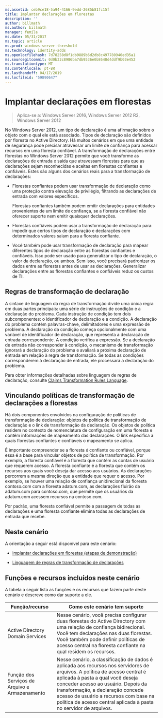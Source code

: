 ```yaml
---
ms.assetid: ceb9ce18-5a94-4166-9edd-2685b81fc15f
title: Implantar declarações em florestas
description: ''
author: billmath
ms.author: billmath
manager: femila
ms.date: 05/31/2017
ms.topic: article
ms.prod: windows-server-threshold
ms.technology: identity-adds
ms.openlocfilehash: 7d78258d8f1db9889b6d2db8c497780940ed35a1
ms.sourcegitcommit: 0d0b32c8986ba7db9536e0b8648d4ddf9b03e452
ms.translationtype: MT
ms.contentlocale: pt-BR
ms.lasthandoff: 04/17/2019
ms.locfileid: "59890647"
---
```

# <a name="deploy-claims-across-forests"></a>Implantar declarações em florestas

>Aplica-se a: Windows Server 2016, Windows Server 2012 R2, Windows Server 2012

No Windows Server 2012, um tipo de declaração é uma afirmação sobre o objeto com o qual ele está associado. Tipos de declaração são definidos por floresta no Active Directory. Há muitos cenários em que uma entidade de segurança pode precisar atravessar um limite de confiança para acessar recursos em uma floresta confiável. A transformação de declarações entre florestas no Windows Server 2012 permite que você transforme as declarações de entrada e saída que atravessam florestas para que as declarações sejam reconhecidas e aceitas em florestas confiantes e confiáveis. Estes são alguns dos cenários reais para a transformação de declarações:  
  
-   Florestas confiantes podem usar transformação de declaração como uma proteção contra elevação de privilégio, filtrando as declarações de entrada com valores específicos.  
  
    Florestas confiantes também podem emitir declarações para entidades provenientes de um limite de confiança, se a floresta confiável não oferecer suporte nem emitir quaisquer declarações.  
  
-   Florestas confiáveis podem usar a transformação de declaração para impedir que certos tipos de declaração e declarações com determinados valores saiam para a floresta confiante.  
  
-   Você também pode usar transformação de declaração para mapear diferentes tipos de declaração entre as florestas confiantes e confiáveis. Isso pode ser usado para generalizar o tipo de declaração, o valor da declaração, ou ambos. Sem isso, você precisará padronizar os dados entre as florestas antes de usar as declarações. Generalizar declarações entre as florestas confiantes e confiáveis reduz os custos de TI.  
  
## <a name="claim-transformation-rules"></a>Regras de transformação de declaração  
A sintaxe de linguagem da regra de transformação divide uma única regra em duas partes principais: uma série de instruções de condição e a declaração do problema. Cada instrução de condição tem dois subcomponentes: o identificador de declaração e a condição. A declaração do problema contém palavras-chave, delimitadores e uma expressão de problema. A declaração da condição começa opcionalmente com uma variável de identificador de declaração, que representa a declaração de entrada correspondente. A condição verifica a expressão. Se a declaração de entrada não corresponder à condição, o mecanismo de transformação ignorará a declaração do problema e avaliará a próxima declaração de entrada em relação à regra de transformação. Se todas as condições corresponderem à declaração de entrada, ele processará a declaração do problema.  
  
Para obter informações detalhadas sobre linguagem de regras de declaração, consulte [Claims Transformation Rules Language](Claims-Transformation-Rules-Language.md).  
  
## <a name="linking-claim-transformation-policies-to-forests"></a>Vinculando políticas de transformação de declarações a florestas  
Há dois componentes envolvidos na configuração de políticas de transformação de declaração: objetos de política de transformação de declaração e o link de transformação da declaração. Os objetos de política residem no contexto de nomenclatura de configuração em uma floresta e contêm informações de mapeamento das declarações. O link especifica a quais florestas confiantes e confiáveis o mapeamento se aplica.  
  
É importante compreender se a floresta é confiante ou confiável, porque essa é a base para vincular objetos de política de transformação. Por exemplo, a floresta confiável é a floresta que contém as contas de usuário que requerem acesso. A floresta confiante é a floresta que contém os recursos aos quais você deseja dar acesso aos usuários. As declarações percorrem a mesma direção que a entidade que requer o acesso. Por exemplo, se houver uma relação de confiança unidirecional da floresta contoso.com com a floresta adatum.com, as declarações fluirão da adatum.com para contoso.com, que permite que os usuários da adatum.com acessem recursos na contoso.com.  
  
Por padrão, uma floresta confiável permite a passagem de todas as declarações e uma floresta confiante elimina todas as declarações de entrada que recebe.  
  
## <a name="in-this-scenario"></a>Neste cenário  
A orientação a seguir está disponível para este cenário:  
  
-   [Implantar declarações em florestas &#40;etapas de demonstração&#41;](Deploy-Claims-Across-Forests--Demonstration-Steps-.md)  
  
-   [Linguagem de regras de transformação de declarações](Claims-Transformation-Rules-Language.md)  
  
## <a name="BKMK_NEW"></a>Funções e recursos incluídos neste cenário  
A tabela a seguir lista as funções e os recursos que fazem parte deste cenário e descreve como dar suporte a ele.  
  
|Função/recurso|Como este cenário tem suporte|  
|-----------------|---------------------------------|  
|Active Directory Domain Services|Nesse cenário, você precisa configurar duas florestas do Active Directory com uma relação de confiança bidirecional. Você tem declarações nas duas florestas. Você também pode definir políticas de acesso central na floresta confiante na qual residem os recursos.|  
|Função dos Serviços de Arquivo e Armazenamento|Nesse cenário, a classificação de dados é aplicada aos recursos nos servidores de arquivos. A política de acesso central é aplicada à pasta a qual você deseja conceder acesso ao usuário. Depois da transformação, a declaração concede acesso de usuário a recursos com base na política de acesso central aplicada à pasta no servidor de arquivos.|  
  


